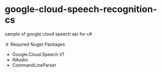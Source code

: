 # google-cloud-speech-recognition-cs
sample of google cloud speech api for c#

＃ Required Nuget Packages
* Google.Cloud.Speech.V1
* NAudio
* CommandLineParser
